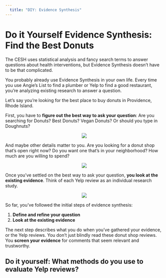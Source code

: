 ```yaml
---
  title: "DIY: Evidence Synthesis"
---
```


# Do it Yourself Evidence Synthesis: Find the Best Donuts

The CESH uses statistical analysis and fancy search terms to answer questions about health interventions, but Evidence Synthesis doesn’t have to be that complicated. 

You probably already use Evidence Synthesis in your own life. Every time you use Angie’s List to find a plumber or Yelp to find a good restaurant, you’re analyzing existing research to answer a question. 

Let’s say you’re looking for the best place to buy donuts in Providence, Rhode Island. 

First, you have to **figure out the best way to ask your question**: Are you searching for Donuts? Best Donuts? Vegan Donuts? Or should you type in Doughnuts?


<center>
<img src="{{site.baseurl}}/img/yelp.PNG" >
</center>

And maybe other details matter to you. Are you looking for a donut shop that’s open right now? Do you want one that’s in your neighborhood? How much are you willing to spend?



<center>
<img src="{{site.baseurl}}/img/yelp1.PNG" >
</center>


Once you’ve settled on the best way to ask your question, **you look at the existing evidence**. Think of each Yelp review as an individual research study. 


<center>
<img src="{{site.baseurl}}/img/yelp2.PNG" >
</center>


So far, you’ve followed the initial steps of evidence synthesis:

1. **Define and refine your question**
2. **Look at the existing evidence**

The next step describes what you do when you’ve gathered your evidence, or the Yelp reviews. You don’t just blindly read these donut shop reviews. You **screen your evidence** for comments that seem relevant and trustworthy. 


<div class="content-box-green">

<h2>Do it yourself: What methods do you use to evaluate Yelp reviews?</h2>

</div>

